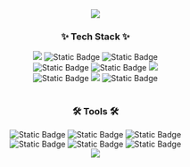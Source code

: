 <div align="center">
  <img src="https://capsule-render.vercel.app/api?type=waving&color=timeGradient&height=200&section=header&text=Yujin's%20GitHub&fontSize=50&fontAlignY=40&animation=fadeIn"/>
</div>
<h3 align= "center">✨ Tech Stack ✨</h3>
<div align="center">
  <img src="https://img.shields.io/badge/java-007396?style=for-the-badge">
  <img alt="Static Badge" src="https://img.shields.io/badge/oracle-F80000?style=for-the-badge&logo=oracle&logoColor=white">
  <img alt="Static Badge" src="https://img.shields.io/badge/mysql-4479A1?style=for-the-badge&logo=mysql&logoColor=white">  
</div>
<div align="center">
  <img alt="Static Badge" src="https://img.shields.io/badge/spring-6DB33F?style=for-the-badge&logo=spring&logoColor=white">
  <img alt="Static Badge" src="https://img.shields.io/badge/springboot-6DB33F?style=for-the-badge&logo=springboot&logoColor=white">
  <img src="https://img.shields.io/badge/Thymeleaf-005F0F?style=for-the-badge&logo=Thymeleaf&logoColor=white">
</div>
<div align= "center">
  <img alt="Static Badge" src="https://img.shields.io/badge/html5-E34F26?style=for-the-badge&logo=html5&logoColor=white">
  <img src="https://img.shields.io/badge/CSS3-1572B6?style=for-the-badge&logo=CSS3&logoColor=white">
  <img alt="Static Badge" src="https://img.shields.io/badge/javascript-F7DF1E?style=for-the-badge&logo=javascript&logoColor=black">
</div>

<br>

<h3 align= "center">🛠 Tools 🛠</h3>
<div align="center">
  <img alt="Static Badge" src="https://img.shields.io/badge/SQL%20Developer-A9A9A9?style=for-the-badge">
  <img alt="Static Badge" src="https://img.shields.io/badge/eclipseide-2C2255?style=for-the-badge&logo=eclipseide&logoColor=white">
  <img alt="Static Badge" src="https://img.shields.io/badge/Visual%20Studio%20Code-3EA6E9?style=for-the-badge">
</div>
<div align="center">
  <img alt="Static Badge" src="https://img.shields.io/badge/git-F05032?style=for-the-badge&logo=git&logoColor=white">
  <img alt="Static Badge" src="https://img.shields.io/badge/figma-F24E1E?style=for-the-badge&logo=figma&logoColor=white">
 <img alt="Static Badge" src="https://img.shields.io/badge/notion-000000?style=for-the-badge&logo=notion&logoColor=white">
</div>
<div align="center">
<img src="https://capsule-render.vercel.app/api?type=waving&color=timeGradient&height=120&section=footer" />
</div>
<!--
**yujin0510/yujin0510** is a ✨ _special_ ✨ repository because its `README.md` (this file) appears on your GitHub profile.

Here are some ideas to get you started:

- 🔭 I’m currently working on ...
- 🌱 I’m currently learning ...
- 👯 I’m looking to collaborate on ...
- 🤔 I’m looking for help with ...
- 💬 Ask me about ...
- 📫 How to reach me: ...
- 😄 Pronouns: ...
- ⚡ Fun fact: ...
-->
